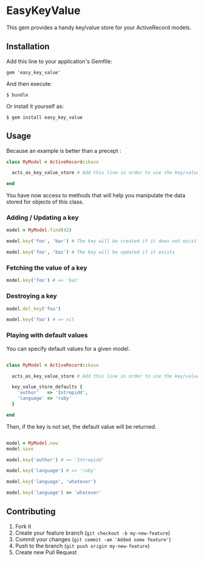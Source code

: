 # EasyKeyValue

This gem provides a handy key/value store for your ActiveRecord models.

## Installation

Add this line to your application's Gemfile:

    gem 'easy_key_value'

And then execute:

    $ bundle

Or install it yourself as:

    $ gem install easy_key_value

## Usage

Because an example is better than a precept :

```ruby
class MyModel < ActiveRecord::base

  acts_as_key_value_store # Add this line in order to use the key/value store

end
```

You have now access to methods that will help you manipulate the data stored for objects of this class.

### Adding / Updating a key

```ruby
model = MyModel.find(42)

model.key('foo', 'bar') # The key will be created if it does not exist

model.key('foo', 'baz') # The key will be updated if it exists
```

### Fetching the value of a key

```ruby
model.key('foo') # => 'baz'
```

### Destroying a key

```ruby
model.del_key('foo')

model.key('foo') # => nil
```

### Playing with default values

You can specify default values for a given model.

```ruby

class MyModel < ActiveRecord::base

  acts_as_key_value_store # Add this line in order to use the key/value store

  key_value_store_defaults {
    'author'   => 'Intrepidd',
    'language' => 'ruby'
  }

end

```

Then, if the key is not set, the default value will be returned.

```ruby

model = MyModel.new
model.save

model.key('author') # => 'Intrepidd'

model.key('language') # => 'ruby'

model.key('language', 'whatever')

model.key('language') => 'whatever'

```

## Contributing

1. Fork it
2. Create your feature branch (`git checkout -b my-new-feature`)
3. Commit your changes (`git commit -am 'Added some feature'`)
4. Push to the branch (`git push origin my-new-feature`)
5. Create new Pull Request
